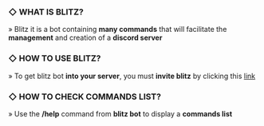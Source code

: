 ### ◇ WHAT IS BLITZ?
» Blitz it is a bot containing **many commands** that will facilitate the **management** and creation of a **discord server**

### ◇ HOW TO USE BLITZ?
» To get blitz bot **into your server**, you must **invite blitz** by clicking this [link](https://discord.com/api/oauth2/authorize?client_id=1111972463681736734&permissions=8&scope=bot%20applications.commands)

### ◇ HOW TO CHECK COMMANDS LIST?
» Use the **/help** command from **blitz bot** to display a **commands list**
